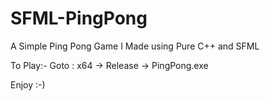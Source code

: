 # SFML-PingPong
A Simple Ping Pong Game I Made using Pure C++ and SFML

To Play:-
Goto : x64 -> Release -> PingPong.exe

Enjoy :-)
